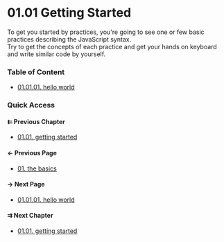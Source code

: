 # 01.01 Getting Started

To get you started by practices, you're going to see one or few basic practices describing the JavaScript syntax.  
Try to get the concepts of each practice and get your hands on keyboard and write similar code by yourself.

### Table of Content

* [01.01.01. hello world](./01.hello-world.md)

### Quick Access

#### &#8647; Previous Chapter

* [01.01. getting started](./../../01.the_basics/01.getting_started/00.README.md)

#### &#8592; Previous Page

* [01. the basics](./../../01.the_basics/00.README.md)

#### &#8594; Next Page

* [01.01.01. hello world](./../../01.the_basics/01.getting_started/01.hello-world.md)

#### &#8649; Next Chapter

* [01.01. getting started](./../../01.the_basics/01.getting_started/00.README.md)
